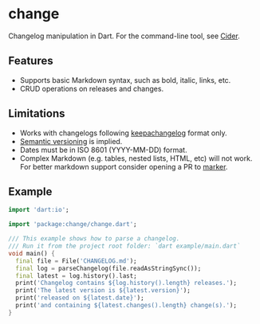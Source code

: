 # change
Changelog manipulation in Dart. For the command-line tool, see [Cider](https://pub.dev/packages/cider).

## Features
- Supports basic Markdown syntax, such as bold, italic, links, etc.
- CRUD operations on releases and changes.

## Limitations
- Works with changelogs following [keepachangelog](https://keepachangelog.com/en/1.0.0/) format only.
- [Semantic versioning](https://semver.org/) is implied.
- Dates must be in ISO 8601 (YYYY-MM-DD) format.
- Complex Markdown (e.g. tables, nested lists, HTML, etc) will not work. For better markdown support consider opening a PR to [marker](https://github.com/f3ath/marker).

## Example
```dart
import 'dart:io';

import 'package:change/change.dart';

/// This example shows how to parse a changelog.
/// Run it from the project root folder: `dart example/main.dart`
void main() {
  final file = File('CHANGELOG.md');
  final log = parseChangelog(file.readAsStringSync());
  final latest = log.history().last;
  print('Changelog contains ${log.history().length} releases.');
  print('The latest version is ${latest.version}');
  print('released on ${latest.date}');
  print('and containing ${latest.changes().length} change(s).');
}
```
